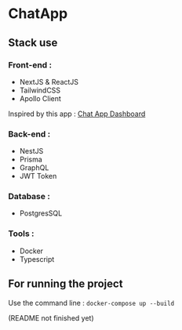 # ChatApp

## Stack use

### Front-end :

- NextJS & ReactJS
- TailwindCSS
- Apollo Client

Inspired by this app : <a href="https://dribbble.com/shots/24323558-Chat-App-Dashboard">Chat App Dashboard</a>

### Back-end :

- NestJS
- Prisma
- GraphQL
- JWT Token

### Database :

- PostgresSQL

### Tools :

- Docker
- Typescript

## For running the project

Use the command line :
```docker-compose up --build```

(README not finished yet)
